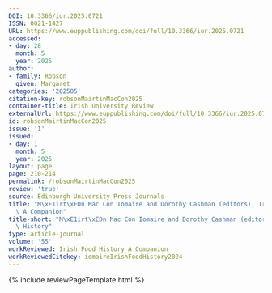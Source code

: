 ```yaml
---
DOI: 10.3366/iur.2025.0721
ISSN: 0021-1427
URL: https://www.euppublishing.com/doi/full/10.3366/iur.2025.0721
accessed:
- day: 28
  month: 5
  year: 2025
author:
- family: Robson
  given: Margaret
categories: '202505'
citation-key: robsonMairtinMacCon2025
container-title: Irish University Review
externalUrl: https://www.euppublishing.com/doi/full/10.3366/iur.2025.0721
id: robsonMairtinMacCon2025
issue: '1'
issued:
- day: 1
  month: 5
  year: 2025
layout: page
page: 210-214
permalink: /robsonMairtinMacCon2025
review: 'true'
source: Edinburgh University Press Journals
title: "M\xE1irt\xEDn Mac Con Iomaire and Dorothy Cashman (editors), Irish Food History:\
  \ A Companion"
title-short: "M\xE1irt\xEDn Mac Con Iomaire and Dorothy Cashman (editors), Irish Food\
  \ History"
type: article-journal
volume: '55'
workReviewed: Irish Food History A Companion
workReviewedCitekey: iomaireIrishFoodHistory2024
---
```

{% include reviewPageTemplate.html %}